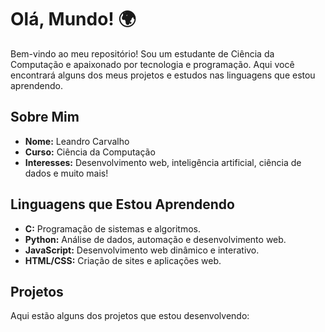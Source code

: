 # Olá, Mundo! 🌍

Bem-vindo ao meu repositório! Sou um estudante de Ciência da Computação e apaixonado por tecnologia e programação. Aqui você encontrará alguns dos meus projetos e estudos nas linguagens que estou aprendendo.

## Sobre Mim

- **Nome:** Leandro Carvalho
- **Curso:** Ciência da Computação
- **Interesses:** Desenvolvimento web, inteligência artificial, ciência de dados e muito mais!

## Linguagens que Estou Aprendendo

- **C:** Programação de sistemas e algoritmos.
- **Python:** Análise de dados, automação e desenvolvimento web.
- **JavaScript:** Desenvolvimento web dinâmico e interativo.
- **HTML/CSS:** Criação de sites e aplicações web.

## Projetos

Aqui estão alguns dos projetos que estou desenvolvendo: 

